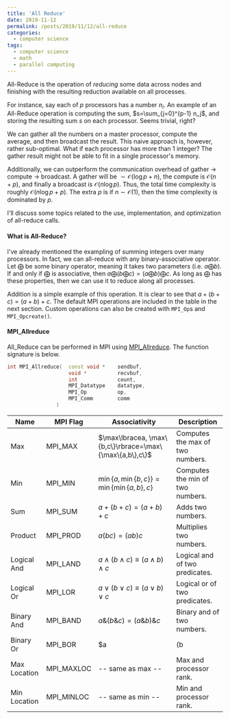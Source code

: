 ```yaml
---
title: 'All Reduce'
date: 2019-11-12
permalink: /posts/2019/11/12/all-reduce
categories:
  - computer science
tags:
  - computer science
  - math
  - parallel computing
---
```


All-Reduce is the operation of _reducing_ some data across nodes and finishing with the resulting reduction available on all processes. 

For instance, say each of $p$ processors has a number $n_i$. An example of an All-Reduce operation is computing the sum, $s=\sum_{j=0}^{p-1} n_j$, and storing the resulting sum $s$ on each processor. Seems trivial, right?

We can gather all the numbers on a master processor, compute the average, and then broadcast the result. This naive approach is, however, rather sub-optimal. What if each processor has more than 1 integer? The gather result might not be able to fit in a single processor's memory.

Additionally, we can outperform the communication overhead of gather $\rightarrow$ compute $\rightarrow$ broadcast. A gather will be $\sim\mathcal{O}(\log p + n)$, the compute is $\mathcal{O}(n+p)$, and finally a broadcast is $\mathcal{O}(n\log p)$. Thus, the total time complexity is roughly $\mathcal{O}(n \log p + p)$. The extra $p$ is if $n\sim\mathcal{O}(1)$, then the time complexity is dominated by $p$.

I'll discuss some topics related to the use, implementation, and optimization of all-reduce calls.

#### What is All-Reduce?
I've already mentioned the exampling of summing integers over many processors. In fact, we can all-reduce with any binary-associative operator. Let $\bigoplus$ be some binary operator, meaning it takes two parameters (i.e. $a \bigoplus b$). If and only if $\bigoplus$ is associative, then $a \bigoplus \left(b \bigoplus c\right) = \left(a \bigoplus b\right) \bigoplus c$. As long as $\bigoplus$ has these properties, then we can use it to reduce along all processes.

Addition is a simple example of this operation. It is clear to see that $a+(b+c)=(a+b)+c$. The default MPI operations are included in the table in the next section. Custom operations can also be created with `MPI_Op`s and `MPI_Opcreate()`.



#### MPI_Allreduce
All_Reduce can be performed in MPI using [MPI_Allreduce](https://www.mpich.org/static/docs/latest/www3/MPI_Allreduce.html). The function signature is below.

```c++
int MPI_Allreduce(  const void *    sendbuf,
                    void *          recvbuf, 
                    int             count, 
                    MPI_Datatype    datatype, 
                    MPI_Op          op, 
                    MPI_Comm        comm
                )
```

| Name         | MPI Flag   | Associativity                                            | Description                      |
| ------------ | ---------- | -------------------------------------------------------- | -------------------------------- |
| Max          | MPI_MAX    | $\max\lbracea, \max\{b,c\}\rbrace=\max\{\max\{a,b\},c\}$ | Computes the max of two numbers. |
| Min          | MPI_MIN    | $\min\{a, \min\{b,c\}\}=\min\{\min\{a,b\},c\}$           | Computes the min of two numbers. |
| Sum          | MPI_SUM    | $a+(b+c)=(a+b)+c$                                        | Adds two numbers.                |
| Product      | MPI_PROD   | $a(bc)=(ab)c$                                            | Multiplies two numbers.          |
| Logical And  | MPI_LAND   | $a \land (b \land c) \equiv (a \land b) \land c$         | Logical and of two predicates.   |
| Logical Or   | MPI_LOR    | $a \lor (b \lor c) \equiv (a \lor b) \lor c$             | Logical or of two predicates.    |
| Binary And   | MPI_BAND   | $a \& (b \& c) = (a \& b) \& c$                          | Binary and of two numbers.       |
| Binary Or    | MPI_BOR    | $a                                                       | (b                               | c) = (a | b) | c$ | Binary or of two numbers. |
| Max Location | MPI_MAXLOC | -- same as max --                                        | Max and processor rank.          |
| Min Location | MPI_MINLOC | -- same as min --                                        | Min and processor rank.          |


